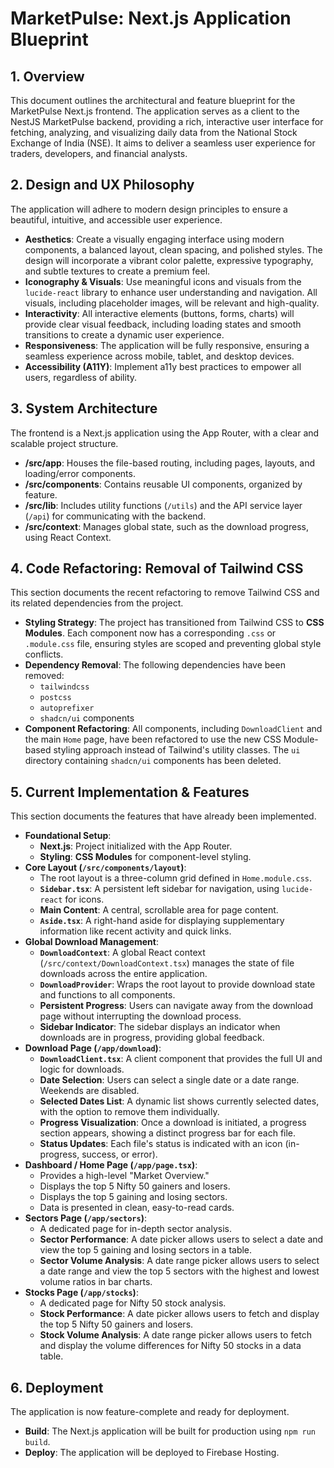 # MarketPulse: Next.js Application Blueprint

## 1. Overview

This document outlines the architectural and feature blueprint for the MarketPulse Next.js frontend. The application serves as a client to the NestJS MarketPulse backend, providing a rich, interactive user interface for fetching, analyzing, and visualizing daily data from the National Stock Exchange of India (NSE). It aims to deliver a seamless user experience for traders, developers, and financial analysts.

## 2. Design and UX Philosophy

The application will adhere to modern design principles to ensure a beautiful, intuitive, and accessible user experience.

- **Aesthetics**: Create a visually engaging interface using modern components, a balanced layout, clean spacing, and polished styles. The design will incorporate a vibrant color palette, expressive typography, and subtle textures to create a premium feel.
- **Iconography & Visuals**: Use meaningful icons and visuals from the `lucide-react` library to enhance user understanding and navigation. All visuals, including placeholder images, will be relevant and high-quality.
- **Interactivity**: All interactive elements (buttons, forms, charts) will provide clear visual feedback, including loading states and smooth transitions to create a dynamic user experience.
- **Responsiveness**: The application will be fully responsive, ensuring a seamless experience across mobile, tablet, and desktop devices.
- **Accessibility (A11Y)**: Implement a11y best practices to empower all users, regardless of ability.

## 3. System Architecture

The frontend is a Next.js application using the App Router, with a clear and scalable project structure.

- **/src/app**: Houses the file-based routing, including pages, layouts, and loading/error components.
- **/src/components**: Contains reusable UI components, organized by feature.
- **/src/lib**: Includes utility functions (`/utils`) and the API service layer (`/api`) for communicating with the backend.
- **/src/context**: Manages global state, such as the download progress, using React Context.

## 4. Code Refactoring: Removal of Tailwind CSS

This section documents the recent refactoring to remove Tailwind CSS and its related dependencies from the project.

- **Styling Strategy**: The project has transitioned from Tailwind CSS to **CSS Modules**. Each component now has a corresponding `.css` or `.module.css` file, ensuring styles are scoped and preventing global style conflicts.
- **Dependency Removal**: The following dependencies have been removed:
    - `tailwindcss`
    - `postcss`
    - `autoprefixer`
    - `shadcn/ui` components
- **Component Refactoring**: All components, including `DownloadClient` and the main `Home` page, have been refactored to use the new CSS Module-based styling approach instead of Tailwind's utility classes. The `ui` directory containing `shadcn/ui` components has been deleted.

## 5. Current Implementation & Features

This section documents the features that have already been implemented.

- **Foundational Setup**:
  - **Next.js**: Project initialized with the App Router.
  - **Styling**: **CSS Modules** for component-level styling.
- **Core Layout (`/src/components/layout`)**:
  - The root layout is a three-column grid defined in `Home.module.css`.
  - **`Sidebar.tsx`**: A persistent left sidebar for navigation, using `lucide-react` for icons.
  - **Main Content**: A central, scrollable area for page content.
  - **`Aside.tsx`**: A right-hand aside for displaying supplementary information like recent activity and quick links.
- **Global Download Management**:
  - **`DownloadContext`**: A global React context (`/src/context/DownloadContext.tsx`) manages the state of file downloads across the entire application.
  - **`DownloadProvider`**: Wraps the root layout to provide download state and functions to all components.
  - **Persistent Progress**: Users can navigate away from the download page without interrupting the download process.
  - **Sidebar Indicator**: The sidebar displays an indicator when downloads are in progress, providing global feedback.
- **Download Page (`/app/download`)**:
  - **`DownloadClient.tsx`**: A client component that provides the full UI and logic for downloads.
  - **Date Selection**: Users can select a single date or a date range. Weekends are disabled.
  - **Selected Dates List**: A dynamic list shows currently selected dates, with the option to remove them individually.
  - **Progress Visualization**: Once a download is initiated, a progress section appears, showing a distinct progress bar for each file.
  - **Status Updates**: Each file's status is indicated with an icon (in-progress, success, or error).
- **Dashboard / Home Page (`/app/page.tsx`)**:
  - Provides a high-level "Market Overview."
  - Displays the top 5 Nifty 50 gainers and losers.
  - Displays the top 5 gaining and losing sectors.
  - Data is presented in clean, easy-to-read cards.
- **Sectors Page (`/app/sectors`)**:
  - A dedicated page for in-depth sector analysis.
  - **Sector Performance**: A date picker allows users to select a date and view the top 5 gaining and losing sectors in a table.
  - **Sector Volume Analysis**: A date range picker allows users to select a date range and view the top 5 sectors with the highest and lowest volume ratios in bar charts.
- **Stocks Page (`/app/stocks`)**:
  - A dedicated page for Nifty 50 stock analysis.
  - **Stock Performance**: A date picker allows users to fetch and display the top 5 Nifty 50 gainers and losers.
  - **Stock Volume Analysis**: A date range picker allows users to fetch and display the volume differences for Nifty 50 stocks in a data table.

## 6. Deployment

The application is now feature-complete and ready for deployment.

- **Build**: The Next.js application will be built for production using `npm run build`.
- **Deploy**: The application will be deployed to Firebase Hosting.
